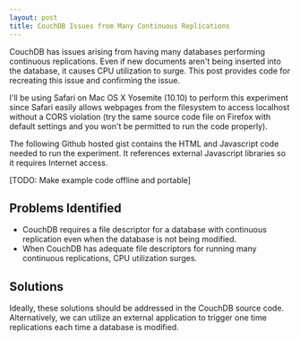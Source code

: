 ```yaml
---
layout: post
title: CouchDB Issues from Many Continuous Replications
---
```

CouchDB has issues arising from having many databases performing continuous replications. Even if new documents aren't being inserted into the database, it causes CPU utilization to surge. This post provides code for recreating this issue and confirming the issue.

I'll be using Safari on Mac OS X Yosemite (10.10) to perform this experiment since Safari easily allows webpages from the filesystem to access localhost without a CORS violation (try the same source code file on Firefox with default settings and you won't be permitted to run the code properly).

The following Github hosted gist contains the HTML and Javascript code needed to run the experiment. It references external Javascript libraries so it requires Internet access.

[TODO: Make example code offline and portable]

## Problems Identified ##

* CouchDB requires a file descriptor for a database with continuous replication even when the database is not being modified.
* When CouchDB has adequate file descriptors for running many continuous replications, CPU utilization surges.

## Solutions ##

Ideally, these solutions should be addressed in the CouchDB source code. Alternatively, we can utilize an external application to trigger one time replications each time a database is modified.
